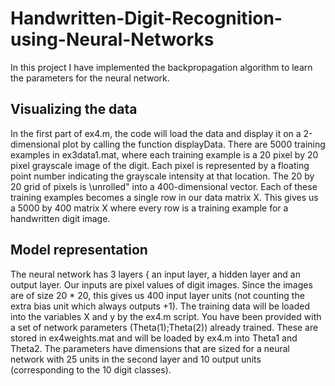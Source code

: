 # Handwritten-Digit-Recognition-using-Neural-Networks
In this project I have implemented the backpropagation algorithm to learn the parameters for the neural network.

## Visualizing the data
In the first part of ex4.m, the code will load the data and display it on a 2-dimensional plot by calling the function displayData.
There are 5000 training examples in ex3data1.mat, where each training example is a 20 pixel by 20 pixel grayscale image of the digit. Each pixel is represented by a floating point number indicating the grayscale intensity at that location. The 20 by 20 grid of pixels is \unrolled" into a 400-dimensional vector. Each of these training examples becomes a single row in our data matrix X. This gives us a 5000 by 400 matrix X where every row is a training example for a handwritten digit image.

## Model representation
The neural network has 3 layers { an input layer, a hidden layer and an output layer. Our inputs are pixel values of digit images. Since the images are of size 20 * 20, this gives us 400 input layer units (not counting the extra bias unit which always outputs +1). The
training data will be loaded into the variables X and y by the ex4.m script. You have been provided with a set of network parameters (Theta(1);Theta(2)) already trained. These are stored in ex4weights.mat and will be loaded by ex4.m into Theta1 and Theta2. The parameters have dimensions that are sized for a neural network with 25 units in the second layer and 10 output units (corresponding to the 10 digit classes).


